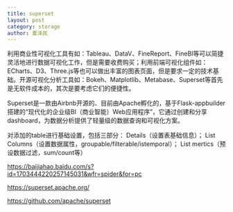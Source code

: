 ```yaml
---
title: superset
layout: post
category: storage
author: 夏泽民
---
```

利用商业性可视化工具有如：Tableau、DataV、FineReport、FineBI等可以简捷灵活地进行数据可视化工作，但是需要收费购买；利用前端可视化组件如：ECharts、D3、Three.js等也可以做出丰富的图表页面，但是要求一定的技术基础。开源可视化分析工具如：Bokeh、Matplotlib、Metabase、Superset等首先是无软件成本的，其次是要考虑它们的便捷性。

Superset是一款由Airbnb开源的、目前由Apache孵化的，基于Flask-appbuilder搭建的“现代化的企业级BI（商业智能）Web应用程序”，它通过创建和分享dashboard，为数据分析提供了轻量级的数据查询和可视化方案。

对添加的table进行基础设置，包括三部分：
Details（设置表基础信息）；
List Columns（设置数据属性，groupable/filterable/istemporal）；
List mertics（预设数据过滤，sum/count等）
<!-- more -->
https://baijiahao.baidu.com/s?id=1703444220257145031&wfr=spider&for=pc

https://superset.apache.org/

https://github.com/apache/superset
